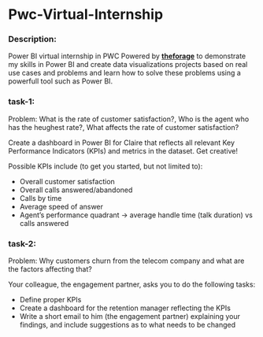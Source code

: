 # Pwc-Virtual-Internship

### Description:
Power BI virtual internship in PWC Powered by  __[theforage](https://theforage.com)__ to demonstrate my skills in Power BI and create data visualizations projects based on real use cases and problems and learn how to solve these problems using a powerfull tool such as Power BI.


### task-1:
Problem: What is the rate of customer satisfaction?, Who is the agent who has the heughest rate?, What affects the rate of customer satisfaction?

Create a dashboard in Power BI for Claire that reflects all relevant Key Performance Indicators (KPIs) and metrics in the dataset. Get creative! 

Possible KPIs include (to get you started, but not limited to):

- Overall customer satisfaction
- Overall calls answered/abandoned
- Calls by time
- Average speed of answer
- Agent’s performance quadrant -> average handle time (talk duration) vs calls answered


### task-2:
Problem: Why customers churn from the telecom company and what are the factors affecting that?

Your colleague, the engagement partner, asks you to do the following tasks:

- Define proper KPIs
- Create a dashboard for the retention manager reflecting the KPIs
- Write a short email to him (the engagement partner) explaining your findings, and include suggestions as to what needs to be changed
